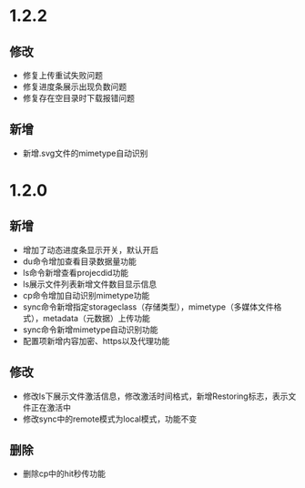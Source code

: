# 1.2.2
## 修改

- 修复上传重试失败问题
- 修复进度条展示出现负数问题
- 修复存在空目录时下载报错问题

## 新增

- 新增.svg文件的mimetype自动识别

# 1.2.0

## 新增

- 增加了动态进度条显示开关，默认开启
- du命令增加查看目录数据量功能
- ls命令新增查看projecdid功能
- ls展示文件列表新增文件数目显示信息
- cp命令增加自动识别mimetype功能
- sync命令新增指定storageclass（存储类型），mimetype（多媒体文件格式），metadata（元数据）上传功能
- sync命令新增mimetype自动识别功能
- 配置项新增内容加密、https以及代理功能

## 修改

- 修改ls下展示文件激活信息，修改激活时间格式，新增Restoring标志，表示文件正在激活中
- 修改sync中的remote模式为local模式，功能不变

## 删除

- 删除cp中的hit秒传功能